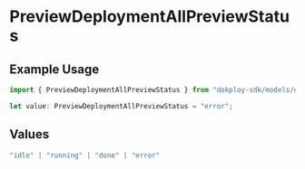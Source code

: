 # PreviewDeploymentAllPreviewStatus

## Example Usage

```typescript
import { PreviewDeploymentAllPreviewStatus } from "dokploy-sdk/models/operations";

let value: PreviewDeploymentAllPreviewStatus = "error";
```

## Values

```typescript
"idle" | "running" | "done" | "error"
```
